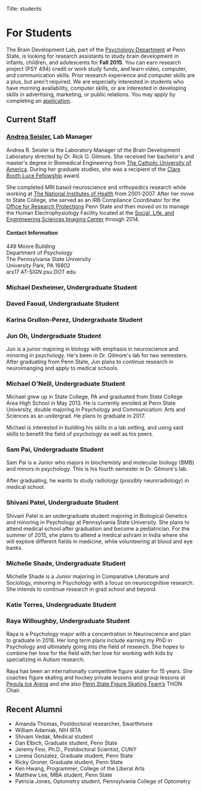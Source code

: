 Title: students

# For Students

The Brain Development Lab, part of the [Psychology Department](http://psych.la.psu.edu) at Penn State, is looking for research assistants to study brain development in infants, children, and adolescents for **Fall 2015**. You can earn research project (PSY 494) credit or work study funds, and learn video, computer, and communication skills. Prior research experience and computer skills are a plus, but aren't required. We are especially interested in students who have morning availability, computer skills, or are interested in developing skills in advertising, marketing, or public relations. You may apply by completing an [application](https://docs.google.com/forms/d/1HgafpfTVPyMk_Wzf4b_ubzig_fs4lFGS6qh_y0sa0uE/viewform).

## Current Staff
### [Andrea Seisler](mailto:ars17psu@gmail.com), Lab Manager
Andrea R. Seisler is the Laboratory Manager of the Brain Development Laboratory directed by Dr. Rick O. Gilmore. She received her bachelor's and master's degree in Biomedical Engineering from [The Catholic University of America](http://www.cua.edu/). During her graduate studies, she was a recipient of the [Clare Booth Luce Fellowship](http://www.hluce.org/cblprogram.aspx) award.

She completed MRI based neuroscience and orthopedics research while working at [The National Institutes of Health](http://www.nih.gov/) from 2001-2007. After her move to State College, she served as an IRB Compliance Coordinator for the [Office for Research Protections](http://www.research.psu.edu/orp/humans) Penn State and then moved on to manage the Human Electrophysiology Facility located at the [Social, Life, and Enginineering Sciences Imaging Center](http://www.imaging.psu.edu/) through 2014.

#### Contact Information
<p>449 Moore Building<br/>
Department of Psychology<br/>
The Pennsylvania State University<br/>
University Park, PA 16802<br/>
ars17 AT-SIGN psu DOT edu</p>

### Michael Dexheimer, Undergraduate Student

### Daved Faoud, Undergraduate Student

### Karina Grullon-Perez, Undergraduate Student

### Jun Oh, Undergraduate Student
Jun is a junior majoring in biology with emphasis in neuroscience and minoring in psychology. He's been in Dr. Gilmore's lab for two semesters. After graduating from Penn State, Jun plans to continue research in neuroimanging and apply to medical schools.

### Michael O'Neill, Undergraduate Student
Michael grew up in State College, PA and graduated from State College Area High School in May 2013. He is currently enrolled at Penn State University, double majoring in Psychology and Communication: Arts and Sciences as an undergrad. He plans to graduate in 2017.

Michael is interested in building his skills in a lab setting, and using said skills to benefit the field of psychology as well as his peers.

### Sam Pai, Undergraduate Student

Sam Pai is a Junior who majors in biochemisty and molecular biology (BMB) and minors in psychology. This is his fourth semester in Dr. Gilmore's lab.

After graduating, he wants to study radiology (possibly neuroradiology) in medical school.

### Shivani Patel, Undergraduate Student

Shivani Patel is an undergraduate student majoring in Biological Genetics and minoring in Psychology at Pennsylvania State University. She plans to attend medical school after graduation and become a pediatrician. For the summer of 2015, she plans to attend a medical ashram in India where she will explore different fields in medicine, while volunteering at blood and eye banks.

### ​Michelle Shade, Undergraduate Student  

​Michelle Shade is a​​ Junior ​majoring in Comparative Literature and Sociology, minoring in Psychology with a focus on ​neurocognitive research.​ She intends to continue research in grad school and beyond.​

### Katie Torres, Undergraduate Student  

### Raya Willoughby, Undergraduate Student  
Raya is a Psychology major with a concentration in Neuroscience and plan to graduate in 2018. Her long term plans include earning my PhD in Psychology and ultimately going into the field of research. She hopes to combine her love for the field with her love for working with kids by specializing in Autism research.

Raya has been an internationally competitive figure skater for 15 years. She coaches figure skating and hockey private lessons and group lessons at [Pegula Ice Arena](http://www.gopsusports.com/pegula-ice-arena/) and she also [Penn State Figure Skating Team’s](http://onwardstate.com/2016/01/27/video-the-penn-state-figuring-skating-team-glides-to-success/) THON Chair.


## Recent Alumni

- Amanda Thomas, Postdoctoral researcher, Swarthmore
- William Adamiak, NIH IRTA
- Shivam Vedak, Medical student
- Dan Elbich, Graduate student, Penn State
- Jeremy Fesi, Ph.D., Postdoctoral Scientist, CUNY
- Lorena Gonzalez, Graduate student, Penn State
- Ricky Groner, Graduate student, Penn State
- Ken Hwang, Programmer, College of the Liberal Arts
- Matthew Lee, MBA student, Penn State
- Patricia Jones, Optometry student, Pennsylvania College of Optometry
